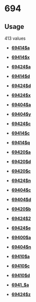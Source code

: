 # 694

## Usage

413 values

-   **[69414$a](../../tags/694/69414a-1.md)**  

-   **[69414$x](../../tags/694/69414x-2.md)**  

-   **[69424$a](../../tags/694/69424a-3.md)**  

-   **[69414$d](../../tags/694/69414d-4.md)**  

-   **[69424$d](../../tags/694/69424d-5.md)**  

-   **[69424$x](../../tags/694/69424x-6.md)**  

-   **[69404$a](../../tags/694/69404a-7.md)**  

-   **[69404$y](../../tags/694/69404y-8.md)**  

-   **[69424$c](../../tags/694/69424c-9.md)**  

-   **[69414$c](../../tags/694/69414c-10.md)**  

-   **[69414$q](../../tags/694/69414q-11.md)**  

-   **[69420$a](../../tags/694/69420a-12.md)**  

-   **[69420$d](../../tags/694/69420d-13.md)**  

-   **[69420$c](../../tags/694/69420c-14.md)**  

-   **[69424$n](../../tags/694/69424n-15.md)**  

-   **[69404$c](../../tags/694/69404c-16.md)**  

-   **[69404$d](../../tags/694/69404d-17.md)**  

-   **[69420$b](../../tags/694/69420b-18.md)**  

-   **[69424$2](../../tags/694/694242-19.md)**  

-   **[69424$e](../../tags/694/69424e-20.md)**  

-   **[69400$a](../../tags/694/69400a-21.md)**  

-   **[69404$n](../../tags/694/69404n-22.md)**  

-   **[69410$a](../../tags/694/69410a-23.md)**  

-   **[69410$c](../../tags/694/69410c-24.md)**  

-   **[69410$d](../../tags/694/69410d-25.md)**  

-   **[6941\_$a](../../tags/694/6941_a-26.md)**  

-   **[69424$z](../../tags/694/69424z-27.md)**  


